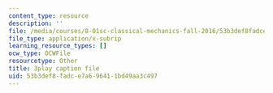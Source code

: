 ```yaml
---
content_type: resource
description: ''
file: /media/courses/8-01sc-classical-mechanics-fall-2016/53b3def8fadce7a696411bd49aa3c497_2guwjwIHmGg.srt
file_type: application/x-subrip
learning_resource_types: []
ocw_type: OCWFile
resourcetype: Other
title: 3play caption file
uid: 53b3def8-fadc-e7a6-9641-1bd49aa3c497
---
```

